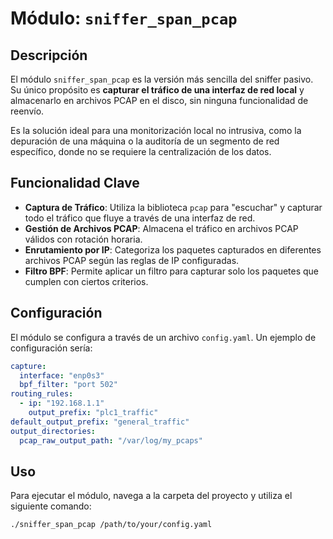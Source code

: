 # Módulo: `sniffer_span_pcap`

## Descripción

El módulo `sniffer_span_pcap` es la versión más sencilla del sniffer pasivo. Su único propósito es **capturar el tráfico de una interfaz de red local** y almacenarlo en archivos PCAP en el disco, sin ninguna funcionalidad de reenvío.

Es la solución ideal para una monitorización local no intrusiva, como la depuración de una máquina o la auditoría de un segmento de red específico, donde no se requiere la centralización de los datos.

## Funcionalidad Clave

-   **Captura de Tráfico**: Utiliza la biblioteca `pcap` para "escuchar" y capturar todo el tráfico que fluye a través de una interfaz de red.
-   **Gestión de Archivos PCAP**: Almacena el tráfico en archivos PCAP válidos con rotación horaria.
-   **Enrutamiento por IP**: Categoriza los paquetes capturados en diferentes archivos PCAP según las reglas de IP configuradas.
-   **Filtro BPF**: Permite aplicar un filtro para capturar solo los paquetes que cumplen con ciertos criterios.

## Configuración

El módulo se configura a través de un archivo `config.yaml`. Un ejemplo de configuración sería:

```yaml
capture:
  interface: "enp0s3"
  bpf_filter: "port 502"
routing_rules:
  - ip: "192.168.1.1"
    output_prefix: "plc1_traffic"
default_output_prefix: "general_traffic"
output_directories:
  pcap_raw_output_path: "/var/log/my_pcaps"
```

## Uso
Para ejecutar el módulo, navega a la carpeta del proyecto y utiliza el siguiente comando:

```
./sniffer_span_pcap /path/to/your/config.yaml
```
